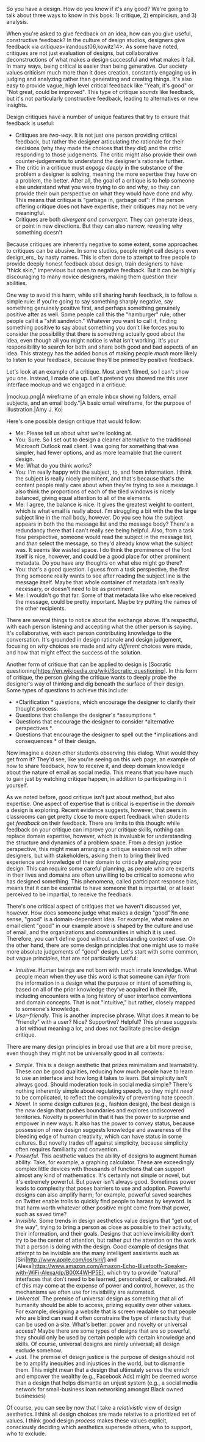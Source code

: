 So you have a design. How do you know if it's any good? We're going to talk about three ways to know in this book: 1) critique, 2) empiricism, and 3) analysis.

When you're asked to give feedback on an idea, how can you give useful, constructive feedback? In the culture of design studios, designers give feedback via *critiques*<irandoust06,kowitz14>. As some have noted<wolf06>, critiques are not just evaluation of designs, but collaborative deconstructions of what makes a design successful and what makes it fail.
In many ways, being critical is easier than being generative. Our society values criticism much more than it does creation, constantly engaging us in judging and analyzing rather than generating and creating things. It's also easy to provide vague, high level critical feedback like "Yeah, it's good" or "Not great, could be improved". This type of critique _sounds_ like feedback, but it's not particularly constructive feedback, leading to alternatives or new insights.

Design critiques have a number of unique features that try to ensure that feedback is useful:
 
* Critiques are *two-way*. It is not just one person providing critical feedback, but rather the designer articulating the rationale for their decisions (why they made the choices that they did) and the critic responding to those judgements. The critic might also provide their own counter-judgements to understand the designer's rationale further.
* The critic in a critique must *engage deeply* in the substance of the problem a designer is solving, meaning the more expertise they have on a problem, the better. After all, the goal of a critique is to help someone else understand what you were trying to do and why, so they can provide their own perspective on what they would have done and why. This means that critique is "garbage in, garbage out": if the person offering critique does not have expertise, their critiques may not be very meaningful.
* Critiques are both *divergent and convergent*. They can generate ideas, or point in new directions.	But they can also narrow, revealing why something doesn't

Because critiques are inherently negative to some extent, some approaches to critiques can be abusive. In some studios, people might call designs even design_ers_ by nasty names. This is often done to attempt to free people to provide deeply honest feedback about design, train designers to have "thick skin," impervious but open to negative feedback. But it can be highly discouraging to many novice designers, making them question their abilities.

One way to avoid this harm, while still sharing harsh feedback, is to follow a simple rule: if you're going to say something sharply negative, say something genuinely positive first, and perhaps something genuinely positive after as well. Some people call this the "hamburger" rule, other people call it a "shit sandwich." Whatever you want to call it, finding something positive to say about something you don't like forces you to consider the possibility that there is something actually good about the idea, even though all you might notice is what isn't working. It's your responsibility to search for both and share both good and bad aspects of an idea. This strategy has the added bonus of making people _much_ more likely to listen to your feedback, because they'll be primed by positive feedback.

Let's look at an example of a critique. Most aren't filmed, so I can't show you one. Instead, I made one up. Let's pretend you showed me this user interface mockup and we engaged in a critique.

|mockup.png|A wireframe of an emale inbox showing folders, email subjects, and an email body."|A basic email wireframe, for the purpose of illustration.|Amy J. Ko|

Here's one possible design critique that would follow:
 
* Me: Please tell us about what we're looking at. 
* You: Sure. So I set out to design a cleaner alternative to the traditional Microsoft Outlook mail client. I was going for something that was simpler, had fewer options, and as more learnable that the current design. 
* Me: What do you think works? 
* You: I'm really happy with the subject, to, and from information. I think the subject is really nicely prominent, and that's because that's the content people really care about when they're trying to see a message. I also think the proportions of each of the tiled windows is nicely balanced, giving equal attention to all of the elements. 
* Me: I agree, the balance is nice. It gives the greatest weight to content, which is what email is really about. I'm struggling a bit with the the large subject line in the mail body, however. Do you see how the subject appears in both the the message list and the message body? There's a redundancy there that I can't really see being helpful. Also, from a task flow perspective, someone would read the subject in the message list, and _then_ select the message, so they'd already know what the subject was. It seems like wasted space. I do think the prominence of the font itself is nice, however, and could be a good place for other prominent metadata. Do you have any thoughts on what else might go there? 
* You: that's a good question. I guess from a task perspective, the first thing someone really wants to see after reading the subject line is the message itself. Maybe that whole container of metadata isn't really necessary, or doesn't need to be as prominent. 
* Me: I wouldn't go that far. Some of that metadata like who else received the message, could be pretty important. Maybe try putting the names of the other recipients.

There are several things to notice about the exchange above. It's respectful, with each person listening and accepting what the other person is saying. It's collaborative, with each person contributing knowledge to the conversation. It's grounded in design rationale and design judgement, focusing on _why_ choices are made and why _different_ choices were made, and how that might effect the success of the solution. 

Another form of critique that can be applied to design is [Socratic questioning|https://en.wikipedia.org/wiki/Socratic_questioning]. In this form of critique, the person giving the critique wants to deeply probe the designer's way of thinking and dig beneath the surface of their design. Some types of questions to achieve this include:

*  *Clarification * questions, which encourage the designer to clarify their thought process.
* Questions that challenge the designer's  *assumptions *.
* Questions that encourage the designer to consider  *alternative perspectives *.
* Questions that encourage the designer to spell out the  *implications and consequences * of their design.
 
Now imagine a dozen other students observing this dialog. What would they get from it? They'd see, like you're seeing on this web page, an example of how to share feedback, how to receive it, and deep domain knowledge about the nature of email as social media. This means that you have much to gain just by watching critique happen, in addition to participating in it yourself.

As we noted before, good critique isn't just about method, but also expertise. One aspect of expertise that is critical is expertise in the *domain* a design is exploring. Recent evidence suggests, however, that peers in classrooms can get pretty close to more expert feedback when students get _feedback_ on their feedback<kulkarni15>. There are limits to this though: while feedback on your critique can improve your critique skills, nothing can replace domain expertise, however, which is invaluable for understanding the structure and dynamics of a problem space. From a design justice perspective, this might mean arranging a critique session not with other designers, but with stakeholders, asking them to bring their lived experience and knowledge of their domain to critically analyzing your design. This can require some careful planning, as people who are experts in their lives and domains are often unwilling to be critical to someone who has designed something<dell12>. This phenomena, called participant response bias, means that it can be essential to have someone that is impartial, or at least perceived to be impartial, to receive the feedback.

There's one critical aspect of critiques that we haven't discussed yet, however. How does someone judge what makes a design "good"?In one sense, "good" is a domain-dependent idea. For example, what makes an email client "good" in our example above is shaped by the culture and use of email, and the organizations and communities in which it is used. Therefore, you can't define good without understanding context of use.
 On the other hand, there are some design principles that one might use to make more absolute judgements of "good" design. Let's start with some common, but vague principles, that are not particularly useful:
 
* *Intuitive*. Human beings are not born with much innate knowledge. What people mean when they use this word is that someone can _infer_ from the information in a design what the purpose or intent of something is, based on all of the prior knowledge they've acquired in their life, including encounters with a long history of user interface conventions and domain concepts. That is not "intuitive," but rather, closely mapped to someone's knowledge.
* *User-friendly*. This is another imprecise phrase. What does it mean to be "friendly" with a user? Nice? Supportive? Helpful? This phrase suggests a lot without meaning a lot, and does not facilitate precise design critique.

There are many design principles in broad use that are a bit more precise, even though they might not be universally good in all contexts:

* *Simple*. This is a design aesthetic that prizes minimalism and learnability. These _can_ be good qualities, reducing how much people have to learn to use an interface and how long it takes to learn. But simplicity isn't always good. Should moderation tools in social media simple?	There's nothing inherently simple about regulating speech, so they might _need_ to be complicated, to reflect the complexity of preventing hate speech.
* *Novel*. In some design cultures (e.g., fashion design), the best design is the _new_ design that pushes boundaries and explores undiscovered territories. Novelty is powerful in that it has the power to surprise and empower in new ways. It also has the power to convey status, because possession of new design suggests knowledge and awareness of the bleeding edge of human creativity, which can have status in some cultures. But novelty trades off against simplicity, because simplicity often requires familiarity and convention<norman99>.
* *Powerful*. This aesthetic values the ability of designs to augment human ability. Take, for example, a graphing calculator. These are exceedingly complex little devices with thousands of functions that can support almost any kind of mathematics. It's certainly not simple or novel, but it's extremely powerful. But power isn't always good. Sometimes power leads to complexity that poses barriers to use and adoption.	Powerful designs can also amplify harm; for example, powerful saved searches on Twitter enable trolls to quickly find people to harass by keyword.	Is that harm worth whatever other positive might come from that power, such as saved time?
* *Invisible*. Some trends in design aesthetics value designs that "get out of the way", trying to bring a person as close as possible to their activity, their information, and their goals. Designs that achieve invisibility don't try to be the center of attention, but rather put the attention on the work that a person is doing with the design. Good example of designs that attempt to be invisible are the many intelligent assistants such as [Siri|http://www.apple.com/ios/siri/] and [Alexa|https://www.amazon.com/Amazon-Echo-Bluetooth-Speaker-with-WiFi-Alexa/dp/B00X4WHP5E], which try to provide "natural" interfaces that don't need to be learned, personalized, or calibrated. All of this may come at the expense of power and control, however, as the mechanisms we often use for invisibility are automated.
* *Universal*. The premise of universal design<story98> as something that all of humanity should be able to access, prizing equality over other values. For example, designing a website that is screen readable so that people who are blind can read it often constrains the type of interactivity that can be used on a site. What's better: power and novelty or universal access? Maybe there are some types of designs that are _so_ powerful, they should only be used by certain people with certain knowledge and skills.	Of course, universal designs are rarely universal; all design exclude somehow.
* *Just*. The premise of design justice<costanzachock20> is the purpose of design should not be to amplify inequities and injustices in the world, but to dismantle them.	This might mean that a design that ultimately serves the enrich and empower the wealthy (e.g., Facebook Ads) might be deemed worse than a design that helps dismantle an unjust system (e.g., a social media network for small-business loan networking amongst Black owned businesses)

Of course, you can see by now that I take a _relativistic_ view of design aesthetics. I think all design choices are made relative to a prioritized set of values. I think good design _process_ makes these values explicit, consciously deciding which aesthetics supersede others, who to support, who to exclude.